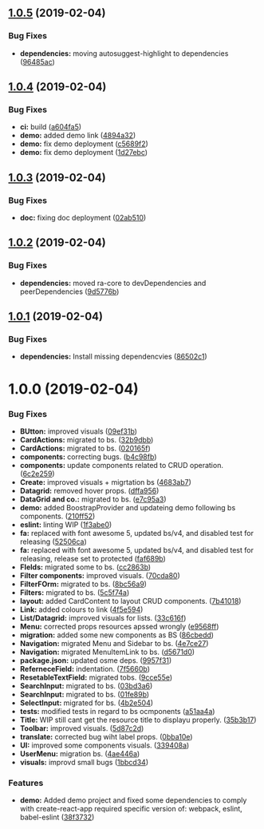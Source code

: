 ## [1.0.5](https://module.kopaxgroup.com/bootstrap-styled/ra-ui/compare/v1.0.4...v1.0.5) (2019-02-04)


### Bug Fixes

* **dependencies:** moving autosuggest-highlight to dependencies ([96485ac](https://module.kopaxgroup.com/bootstrap-styled/ra-ui/commit/96485ac))

## [1.0.4](https://module.kopaxgroup.com/bootstrap-styled/ra-ui/compare/v1.0.3...v1.0.4) (2019-02-04)


### Bug Fixes

* **ci:** build ([a604fa5](https://module.kopaxgroup.com/bootstrap-styled/ra-ui/commit/a604fa5))
* **demo:** added demo link ([4894a32](https://module.kopaxgroup.com/bootstrap-styled/ra-ui/commit/4894a32))
* **demo:** fix demo deployment ([c5689f2](https://module.kopaxgroup.com/bootstrap-styled/ra-ui/commit/c5689f2))
* **demo:** fix demo deployment ([1d27ebc](https://module.kopaxgroup.com/bootstrap-styled/ra-ui/commit/1d27ebc))

## [1.0.3](https://module.kopaxgroup.com/bootstrap-styled/ra-ui/compare/v1.0.2...v1.0.3) (2019-02-04)


### Bug Fixes

* **doc:** fixing doc deployment ([02ab510](https://module.kopaxgroup.com/bootstrap-styled/ra-ui/commit/02ab510))

## [1.0.2](https://module.kopaxgroup.com/bootstrap-styled/ra-ui/compare/v1.0.1...v1.0.2) (2019-02-04)


### Bug Fixes

* **dependencies:** moved ra-core to devDependencies and peerDependencies ([9d5776b](https://module.kopaxgroup.com/bootstrap-styled/ra-ui/commit/9d5776b))

## [1.0.1](https://module.kopaxgroup.com/bootstrap-styled/ra-ui/compare/v1.0.0...v1.0.1) (2019-02-04)


### Bug Fixes

* **dependencies:** Install missing dependencvies ([86502c1](https://module.kopaxgroup.com/bootstrap-styled/ra-ui/commit/86502c1))

# 1.0.0 (2019-02-04)


### Bug Fixes

* **BUtton:** improved visuals ([09ef31b](https://module.kopaxgroup.com/bootstrap-styled/ra-ui/commit/09ef31b))
* **CardActions:** migrated to bs. ([32b9dbb](https://module.kopaxgroup.com/bootstrap-styled/ra-ui/commit/32b9dbb))
* **CardActions:** migrated to bs. ([020165f](https://module.kopaxgroup.com/bootstrap-styled/ra-ui/commit/020165f))
* **components:** correcting bugs. ([b4c98fb](https://module.kopaxgroup.com/bootstrap-styled/ra-ui/commit/b4c98fb))
* **components:** update components related to CRUD operation. ([6c2e259](https://module.kopaxgroup.com/bootstrap-styled/ra-ui/commit/6c2e259))
* **Create:** improved visuals + migrtation bs ([4683ab7](https://module.kopaxgroup.com/bootstrap-styled/ra-ui/commit/4683ab7))
* **Datagrid:** removed hover props. ([dffa956](https://module.kopaxgroup.com/bootstrap-styled/ra-ui/commit/dffa956))
* **DataGrid and co.:** migrated to bs. ([e7c95a3](https://module.kopaxgroup.com/bootstrap-styled/ra-ui/commit/e7c95a3))
* **demo:** added BoostrapProvider and updateing demo following bs components. ([210ff52](https://module.kopaxgroup.com/bootstrap-styled/ra-ui/commit/210ff52))
* **eslint:** linting WIP ([1f3abe0](https://module.kopaxgroup.com/bootstrap-styled/ra-ui/commit/1f3abe0))
* **fa:** replaced with font awesome 5, updated bs/v4, and disabled test for releasing ([52506ca](https://module.kopaxgroup.com/bootstrap-styled/ra-ui/commit/52506ca))
* **fa:** replaced with font awesome 5, updated bs/v4, and disabled test for releasing, release set to protected ([faf689b](https://module.kopaxgroup.com/bootstrap-styled/ra-ui/commit/faf689b))
* **FIelds:** migrated some to bs. ([cc2863b](https://module.kopaxgroup.com/bootstrap-styled/ra-ui/commit/cc2863b))
* **Filter components:** improved visuals. ([70cda80](https://module.kopaxgroup.com/bootstrap-styled/ra-ui/commit/70cda80))
* **FilterFOrm:** migrated to bs. ([8bc56a9](https://module.kopaxgroup.com/bootstrap-styled/ra-ui/commit/8bc56a9))
* **Filters:** migrated to bs. ([5c5f74a](https://module.kopaxgroup.com/bootstrap-styled/ra-ui/commit/5c5f74a))
* **layout:** added CardContent to layout CRUD components. ([7b41018](https://module.kopaxgroup.com/bootstrap-styled/ra-ui/commit/7b41018))
* **Link:** added colours to link ([4f5e594](https://module.kopaxgroup.com/bootstrap-styled/ra-ui/commit/4f5e594))
* **List/Datagrid:** improved visuals for lists. ([33c616f](https://module.kopaxgroup.com/bootstrap-styled/ra-ui/commit/33c616f))
* **Menu:** corrected props resources apssed wrongly ([e9568ff](https://module.kopaxgroup.com/bootstrap-styled/ra-ui/commit/e9568ff))
* **migration:** added some new components as BS ([86cbedd](https://module.kopaxgroup.com/bootstrap-styled/ra-ui/commit/86cbedd))
* **Navigation:** migrated Menu and Sidebar to bs. ([4e7ce27](https://module.kopaxgroup.com/bootstrap-styled/ra-ui/commit/4e7ce27))
* **Navigation:** migrated MenuItemLink to bs. ([d5671d0](https://module.kopaxgroup.com/bootstrap-styled/ra-ui/commit/d5671d0))
* **package.json:**  updated osme deps. ([9957f31](https://module.kopaxgroup.com/bootstrap-styled/ra-ui/commit/9957f31))
* **ReferneceField:** indentation. ([7f5660b](https://module.kopaxgroup.com/bootstrap-styled/ra-ui/commit/7f5660b))
* **ResetableTextField:** migrated tobs. ([9cce55e](https://module.kopaxgroup.com/bootstrap-styled/ra-ui/commit/9cce55e))
* **SearchInput:** migrated to bs. ([03bd3a6](https://module.kopaxgroup.com/bootstrap-styled/ra-ui/commit/03bd3a6))
* **SearchInput:** migrated to bs. ([01fe89b](https://module.kopaxgroup.com/bootstrap-styled/ra-ui/commit/01fe89b))
* **SelectInput:** migrated for bs. ([4b2e504](https://module.kopaxgroup.com/bootstrap-styled/ra-ui/commit/4b2e504))
* **tests:** modified tests in regard to bs ocmponents ([a51aa4a](https://module.kopaxgroup.com/bootstrap-styled/ra-ui/commit/a51aa4a))
* **Title:** WIP still cant get the resource title to displayu properly. ([35b3b17](https://module.kopaxgroup.com/bootstrap-styled/ra-ui/commit/35b3b17))
* **Toolbar:** improved visuals. ([5d87c2d](https://module.kopaxgroup.com/bootstrap-styled/ra-ui/commit/5d87c2d))
* **translate:** corrected bug wiht label props. ([0bba10e](https://module.kopaxgroup.com/bootstrap-styled/ra-ui/commit/0bba10e))
* **UI:** improved some components visuals. ([339408a](https://module.kopaxgroup.com/bootstrap-styled/ra-ui/commit/339408a))
* **UserMenu:** migration bs. ([4ae446a](https://module.kopaxgroup.com/bootstrap-styled/ra-ui/commit/4ae446a))
* **visuals:** improvd small bugs ([1bbcd34](https://module.kopaxgroup.com/bootstrap-styled/ra-ui/commit/1bbcd34))


### Features

* **demo:** Added demo project and fixed some dependencies to comply with create-react-app required specific version of: webpack, eslint, babel-eslint ([38f3732](https://module.kopaxgroup.com/bootstrap-styled/ra-ui/commit/38f3732))
